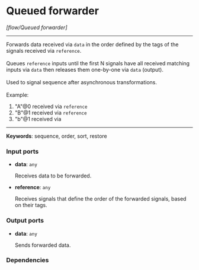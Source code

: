 # Queued forwarder

_[flow/Queued forwarder]_

---

Forwards data received via `data` in the order defined by the tags of the signals received via `reference`.<br>
<br>
Queues `reference` inputs until the first N signals have all received matching inputs via `data` then releases them one-by-one via `data` (output).<br>
<br>
Used to signal sequence after asynchronous transformations.<br>
<br>
Example:<br>
1. "A"@0 received via `reference`<br>
2. "B"@1 received via `reference`<br>
3. "b"@1 received via <br>

---

__Keywords__: sequence, order, sort, restore

### Input ports

* __data__: ` any `


    Receives data to be forwarded.<br>


* __reference__: ` any `


    Receives signals that define the order of the forwarded signals, based on their tags.<br>

### Output ports

* __data__: ` any `


    Sends forwarded data.<br>

### Dependencies




